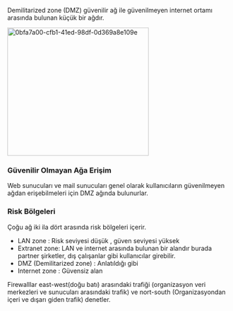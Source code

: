 Demilitarized zone (DMZ) güvenilir ağ ile güvenilmeyen internet ortamı arasında bulunan küçük bir ağdır.

<img width="320" height="290" alt="0bfa7a00-cfb1-41ed-98df-0d369a8e109e" src="https://github.com/user-attachments/assets/eeee389b-1e55-4fe0-bbbc-747f62ead318" />

### Güvenilir Olmayan Ağa Erişim 
Web sunucuları ve mail sunucuları genel olarak kullanıcıların güvenilmeyen ağdan erişebilmeleri için DMZ ağında bulunurlar. 

### Risk Bölgeleri 
Çoğu ağ iki ila dört arasında risk bölgeleri içerir. 
- LAN zone : Risk seviyesi düşük , güven seviyesi yüksek
- Extranet zone: LAN ve internet arasında bulunan bir alandır burada partner şirketler, dış çalışanlar gibi kullanıcılar girebilir.
- DMZ (Demilitarized zone) : Anlatıldığı gibi
- Internet zone : Güvensiz alan

Firewalllar east-west(doğu batı) arasındaki trafiği (organizasyon veri merkezleri ve sunucuları arasındaki trafik) ve nort-south (Organizasyondan içeri ve dışarı giden trafik) denetler.

